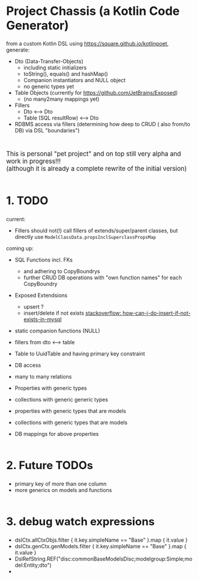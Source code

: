 # Project Chassis (a Kotlin Code Generator)

from a custom Kotlin DSL using <https://square.github.io/kotlinpoet>, generate:

- Dto (Data-Transfer-Objects)
    - including static initializers
    - toString(), equals() and hashMap()
    - Companion instantiators and NULL object
    - no generic types yet
- Table Objects (currently for <https://github.com/JetBrains/Exposed>)
    - (no many2many mappings yet)
- Fillers
    - Dto <--> Dto
    - Table (SQL resultRow) <--> Dto
- RDBMS access via fillers (determining how deep to CRUD ( also from/to DB) via DSL "boundaries")

<br/>

<big><bold> This is personal "pet project" and on top still very alpha and work in progress!!!<br/>
(although it is already a complete rewrite of the initial version) </bold></big>

## TODO <!--- // TODO -->

current:

- Fillers should not(!) call fillers of extends/super/parent classes, but directly use `ModelClassData.propsInclSuperclassPropsMap`  

coming up:

- SQL Functions incl. FKs
  - and adhering to CopyBoundrys
  - further CRUD DB operations with "own function names" for each CopyBoundry
- Exposed Extendsions
  - upsert ?
  - insert/delete if not exists [stackoverflow: how-can-i-do-insert-if-not-exists-in-mysql](https://stackoverflow.com/questions/1361340/how-can-i-do-insert-if-not-exists-in-mysql)


- static companion functions (NULL)
- fillers from dto <--> table
- Table to UuidTable and having primary key constraint
- DB access


- many to many relations
- Properties with generic types
- collections with generic generic types
- properties with generic types that are models
- collections with generic types that are models
- DB mappings for above properties


## Future TODOs

- primary key of more than one column
- more generics on models and functions

<!--page layout css styles for markup headers numbering -->
<style type="text/css"> /* automatic heading numbering */ h1 { counter-reset: h2counter; font-size: 24pt; } h2 { counter-reset: h3counter; font-size: 22pt; margin-top: 2em; } h3 { counter-reset: h4counter; font-size: 16pt; } h4 { counter-reset: h5counter; font-size: 14pt; } h5 { counter-reset: h6counter; } h6 { } h2:before { counter-increment: h2counter; content: counter(h2counter) ".  "; } h3:before { counter-increment: h3counter; content: counter(h2counter) "." counter(h3counter) ".  "; } h4:before { counter-increment: h4counter; content: counter(h2counter) "." counter(h3counter) "." counter(h4counter) ".  "; } h5:before { counter-increment: h5counter; content: counter(h2counter) "." counter(h3counter) "." counter(h4counter) "." counter(h5counter) ".  "; } h6:before { counter-increment: h6counter; content: counter(h2counter) "." counter(h3counter) "." counter(h4counter) "." counter(h5counter) "." counter(h6counter) ".  "; } </style>

## debug watch expressions

- dslCtx.allCtxObjs.filter { it.key.simpleName == "Base" }.map { it.value }
- dslCtx.genCtx.genModels.filter { it.key.simpleName == "Base" }.map { it.value }
- DslRefString.REF("disc:commonBaseModelsDisc;modelgroup:Simple;model:Entity;dto")
- 
